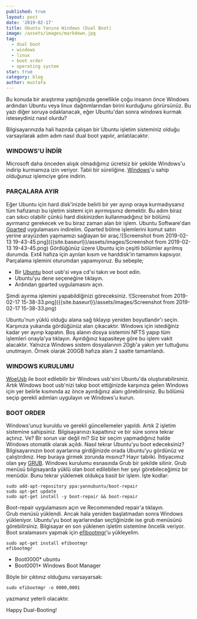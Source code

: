 ```yaml
---
published: true
layout: post
date: '2019-02-17'
title: Ubuntu Yanına Windows (Dual Boot)
image: /assets/images/markdown.jpg
tag:
  - dual boot
  - windows
  - linux
  - boot order
  - operating system
star: true
category: blog
author: mustafa
---
```

Bu konuda bir araştırma yaptığınızda genellikle çoğu insanın önce Windows ardından Ubuntu veya linux dağıtımlarından birini kurduğunu görürsünüz. Bu yazı diğer soruya odaklanacak, eğer Ubuntu'dan sonra windows kurmak isteseydiniz nasıl olurdu?

Bilgisayarınızda hali hazırda çalışan bir Ubuntu işletim sisteminiz olduğu varsayılarak adım adım nasıl dual boot yapılır, anlatılacaktır.
### WINDOWS'U İNDİR
Microsoft daha önceden alışık olmadığımız ücretsiz bir şekilde Windows'u indirip kurmamıza izin veriyor. Tabii bir süreliğine. [Windows](https://www.microsoft.com/tr-tr/software-download/windows10ISO)'u sahip olduğunuz işlemciye göre indirin.
### PARÇALARA AYIR
Eğer Ubuntu için hard disk'inizde belirli bir yer ayırıp oraya kurmadıysanız tüm hafızanızı bu işletim sistemi için ayırmışsınız demektir. Bu adım biraz can sıkıcı olabilir çünkü hard diskinizden kullanmadığınız bir bölümü ayırmanız gerekecek ve bu biraz zaman alan bir işlem. Ubuntu Software'dan [Gparted](https://gparted.org/) uygulamasını indirelim. Gparted bölme işlemlerini komut satırı yerine arayüzden yapmamızı sağlayan bir araç.![Screenshot from 2019-02-13 19-43-45.png]({{site.baseurl}}/assets/images/Screenshot from 2019-02-13 19-43-45.png)
Gördüğünüz üzere Ubuntu için çeşitli bölümler ayrılmış durumda. Ext4 hafıza için ayrılan kısım ve harddisk'in tamamını kapsıyor. Parçalama işlemini oturumdan yapamıyoruz. Bu sebeple;
- Bir [Ubuntu](https://www.ubuntu.com/download/desktop) boot usb'si veya cd'si takın ve boot edin.
- Ubuntu'yu dene seçeneğine tıklayın. 
- Ardından gparted uygulamasını açın. 

Şimdi ayırma işlemini yapabildiğinizi göreceksiniz. 
![Screenshot from 2019-02-17 15-38-33.png]({{site.baseurl}}/assets/images/Screenshot from 2019-02-17 15-38-33.png)

Ubuntu'nun yüklü olduğu alana sağ tıklayıp yeniden boyutlandır'ı seçin. Karşınıza yukarıda gördüğünüz alan çıkacaktır. Windows için istediğiniz kadar yer ayırıp kapatın. Boş alanın dosya sistemini NFTS yapıp tüm işlemleri onayla'ya tıklayın. Ayırdığınız kapasiteye göre bu işlem vakit alacaktır. Yalnızca Windows sistem dosyalarının 20gb'a yakın yer tuttuğunu unutmayın. Örnek olarak 200GB hafıza alanı 2 saatte tamamlandı.
### WINDOWS KURULUMU
[WoeUsb](https://github.com/slacka/WoeUSB) ile boot edilebilir bir Windows usb'sini Ubuntu'da oluşturabilirsiniz. Artık Windows boot usb'nizi takıp boot ettiğinizde karşınıza gelen Windows için yer belirle kısmında az önce ayırdığınız alanı görebilirsiniz. Bu bölümü seçip gerekli adımları uygulayın ve Windows'u kurun.
### BOOT ORDER
Windows'unuz kuruldu ve gerekli güncellemeler yapıldı. Artık 2 işletim sistemine sahipsiniz. Bilgisayarınızı kapattınız ve bir süre sonra tekrar açtınız. Ve? Bir sorun var değil mi? Siz bir seçim  yapmadığınız halde Windows otomatik olarak açıldı. Nasıl tekrar Ubuntu'yu boot edeceksiniz? Bilgisayarınızın boot ayarlarına girdiğinizde orada Ubuntu'yu gördünüz ve çalıştırdınız. Hep buraya girmek zorunda mısınız? Hayır tabiiki. İhtiyacımız olan şey [GRUB](https://www.gnu.org/software/grub/). 
Windows kurulumu esnasında Grub bir şekilde silinir. Grub menüsü bilgisayarda yüklü olan boot edilebilen her şeyi görebileceğimiz bir menüdür. Bunu tekrar yüklemek oldukça basit bir işlem.
İşte kodlar:
~~~
sudo add-apt-repository ppa:yannubuntu/boot-repair
sudo apt-get update
sudo apt-get install -y boot-repair && boot-repair
~~~
Boot-repair uygulamasını açın ve Recommended repair'a tıklayın.\
Grub menüsü yüklendi. Ancak hala yeniden başlatmadan sonra Windows yükleniyor. Ubuntu'yu boot ayarlarından seçtiğinizde ise grub menüsünü görebilirsiniz. Bilgisayar en son yüklenen işletim sistemine öncelik veriyor.
Boot sıralamasını yapmak için [efibootmgr](https://linux.die.net/man/8/efibootmgr)'u yükleyelim.
~~~
sudo apt-get install efibootmgr
efibootmgr 
~~~
- Boot0000* ubuntu 
- Boot0001* Windows Boot Manager 

Böyle bir çıktınız olduğunu varsayarsak:
~~~
sudo efibootmgr -o 0000,0001
~~~
yazmanız yeterli olacaktır. 

Happy Dual-Booting!

